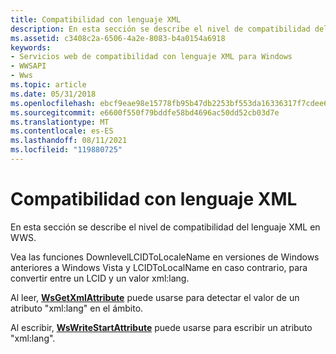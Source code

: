 ```yaml
---
title: Compatibilidad con lenguaje XML
description: En esta sección se describe el nivel de compatibilidad del lenguaje XML en WWS.
ms.assetid: c3408c2a-6506-4a2e-8083-b4a0154a6918
keywords:
- Servicios web de compatibilidad con lenguaje XML para Windows
- WWSAPI
- Wws
ms.topic: article
ms.date: 05/31/2018
ms.openlocfilehash: ebcf9eae98e15778fb95b47db2253bf553da16336317f7cdee69c20aa298584c
ms.sourcegitcommit: e6600f550f79bddfe58bd4696ac50dd52cb03d7e
ms.translationtype: MT
ms.contentlocale: es-ES
ms.lasthandoff: 08/11/2021
ms.locfileid: "119880725"
---
```

# <a name="xml-language-support"></a>Compatibilidad con lenguaje XML

En esta sección se describe el nivel de compatibilidad del lenguaje XML en WWS.


Vea las funciones DownlevelLCIDToLocaleName en versiones de Windows anteriores a Windows Vista y LCIDToLocalName en caso contrario, para convertir entre un LCID y un valor xml:lang.

Al leer, [**WsGetXmlAttribute**](/windows/desktop/api/WebServices/nf-webservices-wsgetxmlattribute) puede usarse para detectar el valor de un atributo "xml:lang" en el ámbito.

Al escribir, [**WsWriteStartAttribute**](/windows/desktop/api/WebServices/nf-webservices-wswritestartattribute) puede usarse para escribir un atributo "xml:lang".

 

 




